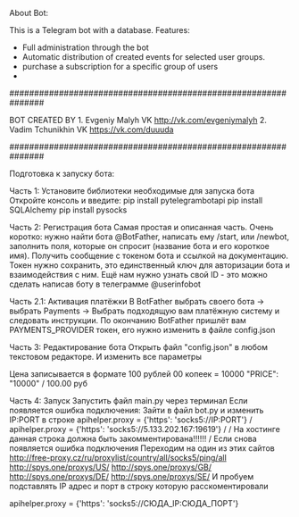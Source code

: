 About Bot:

This is a Telegram bot with a database.
Features:
- Full administration through the bot
- Automatic distribution of created events for selected user groups.
- purchase a subscription for a specific group of users
-

###############################################################

BOT CREATED BY
    1.  Evgeniy Malyh
        VK http://vk.com/evgeniymalyh
    2.  Vadim Tchunikhin
        VK https://vk.com/duuuda

###############################################################

Подготовка к запуску бота:

Часть 1: Установите библиотеки необходимые для запуска бота
Откройте консоль и введите:
pip install pytelegrambotapi
pip install SQLAlchemy
pip install pysocks


Часть 2: Регистрация бота
Самая простая и описанная часть. 
Очень коротко: нужно найти бота @BotFather, написать ему /start, или /newbot, заполнить поля, которые он спросит (название бота и его короткое имя). 
Получить сообщение с токеном бота и ссылкой на документацию. 
Токен нужно сохранить, это единственный ключ для авторизации бота и взаимодействия с ним.
Ещё нам нужно узнать свой ID - это можно сделать написав боту в телеграмме @userinfobot

Часть 2.1: Активация платёжки
В BotFather выбрать своего бота -> выбрать Payments -> Выбрать подходящую вам платёжную систему и следовать инструкции.
По окончанию BotFather пришлёт вам PAYMENTS_PROVIDER токен, его нужно изменить в файле config.json

Часть 3: Редактирование бота
Открыть файл "config.json" в любом текстовом редакторе.
И изменить все параметры

Цена записывается в формате 100 рублей 00 копеек = 10000
"PRICE": "10000" / 100.00 руб

Часть 4: Запуск
Запустить файл main.py через терминал
Если появляется ошибка подключения:
Зайти в файл bot.py и изменить IP:PORT в строке apihelper.proxy = {'https': 'socks5://IP:PORT'}
/ apihelper.proxy = {'https': 'socks5://5.133.202.167:19619'}
/
/	На хостинге данная строка должна быть закомментирована!!!!!!
/
Если снова появляется ошибка подключения
Переходим на один из этих сайтов
http://free-proxy.cz/ru/proxylist/country/all/socks5/ping/all
http://spys.one/proxys/US/
http://spys.one/proxys/GB/
http://spys.one/proxys/DE/
http://spys.one/proxys/SE/
И пробуем подставлять IP адрес и порт в строку которую расскоментировали

apihelper.proxy = {'https': 'socks5://СЮДА_IP:СЮДА_ПОРТ'}
